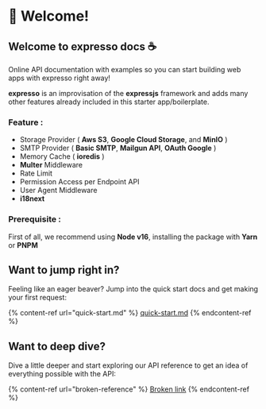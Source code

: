 # 👋 Welcome!

## Welcome to expresso docs ☕

Online API documentation with examples so you can start building web apps with expresso right away!

**expresso** is an improvisation of the **expressjs** framework and adds many other features already included in this starter app/boilerplate.

### Feature :

* Storage Provider ( **Aws S3**, **Google Cloud Storage**, and **MinIO** )
* SMTP Provider ( **Basic SMTP**, **Mailgun API**, **OAuth Google** )
* Memory Cache ( **ioredis** )
* **Multer** Middleware
* Rate Limit
* Permission Access per Endpoint API
* User Agent Middleware
* **i18next**

### Prerequisite :

First of all, we recommend using **Node v16**, installing the package with **Yarn** or **PNPM**

## Want to jump right in?

Feeling like an eager beaver? Jump into the quick start docs and get making your first request:

{% content-ref url="quick-start.md" %}
[quick-start.md](quick-start.md)
{% endcontent-ref %}

## Want to deep dive?

Dive a little deeper and start exploring our API reference to get an idea of everything possible with the API:

{% content-ref url="broken-reference" %}
[Broken link](broken-reference)
{% endcontent-ref %}
